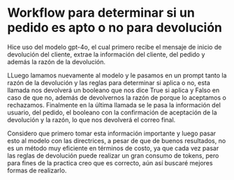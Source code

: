 # Workflow para determinar si un pedido es apto o no para devolución

Hice uso del modelo gpt-4o, el cual primero recibe el mensaje de inicio de devolución del cliente, extrae la información del cliente, del pedido y además la razón de la devolución.

LLuego lamamos nuevamente al modelo y le pasamos en un prompt tanto la razón de la devolución y las reglas para determinar si aplica o no, esta llamada nos devolverá un booleano que nos dice True si aplica y Falso en caso de que no, además de devolvernos la razón de porque lo aceptamos o rechazamos.
Finalmente en la última llamada se le pasa la información del usuario, del pedido, el booleano con la confirmación de aceptación de la devolución y la razón, lo que nos devolverá el correo final.

Considero que primero tomar esta información importante y luego pasar esto al modelo con las directrices, a pesar de que de buenos resultados, no es un método muy eficiente en términos de costo, ya que cada vez pasar las reglas de devolución puede realizar un gran consumo de tokens, pero para fines de la practica creo que es correcto, aún así buscaré mejores formas de realizarlo.
